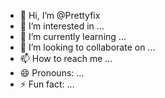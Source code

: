 - 👋 Hi, I’m @Prettyfix
- 👀 I’m interested in ...
- 🌱 I’m currently learning ...
- 💞️ I’m looking to collaborate on ...
- 📫 How to reach me ...
- 😄 Pronouns: ...
- ⚡ Fun fact: ...

<!---
Prettyfix/Prettyfix is a ✨ special ✨ repository because its `README.md` (this file) appears on your GitHub profile.
You can click the Preview link to take a look at your changes.
--->
